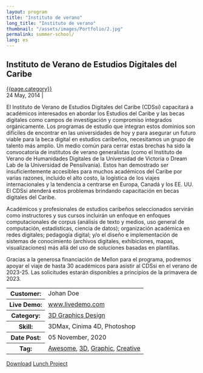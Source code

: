 ```yaml
---
layout: program
title: "Instituto de verano"
long_title: "Instituto de verano"
thumbnail: "/assets/images/Portfolio/2.jpg"
permalink: summer-school/
lang: es
---
```


<div class="portfolio-header">
    <h2 class="portfolio-title">Instituto de Verano de Estudios Digitales del Caribe </h2>
    <div class="portfolio-meta">
        <div class="portfolio-cat">
            <a href="#">{{page.category}}</a>
        </div>
        <div class="portfolio-other">
            <span class="time-period">24 May, 2014</span>
            <span class="devider">|</span>
            <span class="rating">
                <i class="fa fa-star"></i>
                <i class="fa fa-star"></i>
                <i class="fa fa-star"></i>
                <i class="fa fa-star"></i>
                <i class="fa fa-star-half-empty"></i>
            </span>
        </div>
    </div>
</div>

<div class="portfolio-details">
    <p>
El Instituto de Verano de Estudios Digitales del Caribe (CDSsi) capacitará a académicos interesados ​​en abordar los Estudios del Caribe y las becas digitales como campos de investigación y compromiso integrados orgánicamente. Los programas de estudio que integran estos dominios son difíciles de encontrar en las universidades de hoy y para asegurar un futuro viable para la beca digital en estudios caribeños, necesitamos un grupo de talento más amplio. Un medio común para cerrar estas brechas ha sido la convocatoria de institutos de verano generalistas (como el Instituto de Verano de Humanidades Digitales de la Universidad de Victoria o Dream Lab de la Universidad de Pensilvania). Estos han demostrado ser insuficientemente accesibles para muchos académicos del Caribe por varias razones, incluido el alto costo, la logística de los viajes internacionales y la tendencia a centrarse en Europa, Canadá y los EE. UU. El CDSsi atenderá estos problemas brindando capacitación en becas digitales del Caribe.
    </p>
    <p>Académicos y profesionales de estudios caribeños seleccionados servirán como instructores y sus cursos incluirán un enfoque en enfoques computacionales de corpus (análisis de texto y medios, uso general de computación, estadísticas, ciencia de datos); organización académica en redes digitales; pedagogía digital; y/o el diseño e implementación de sistemas de conocimiento (archivos digitales, exhibiciones, mapas, visualizaciones) más allá del uso de soluciones basadas en plantillas.</p>

<p>Gracias a la generosa financiación de Mellon para el programa, podremos apoyar el viaje de hasta 30 académicos para asistir al CDSsi en el verano de 2023-25. Las solicitudes estarán disponibles a principios de la primavera de 2023.</p>
    <table class="project-details">
        <tr>
            <th>Customer:</th>
            <td>Johan Doe</td>
        </tr>
        <tr>
            <th>Live Demo:</th>
            <td><a href="#">www.livedemo.com</a></td>
        </tr>
        <tr>
            <th>Category:</th>
            <td><a href="#">3D Graphics Design</a></td>
        </tr>
        <tr>
            <th>Skill:</th>
            <td>3DMax, Cinima 4D, Photoshop</td>
        </tr>
        <tr>
            <th>Date Post:</th>
            <td>05 November, 2020</td>
        </tr>
        <tr>
            <th>Tag:</th>
            <td><a href="#">Awesome</a>, <a href="#">3D</a>, <a href="#">Graphic</a>, <a href="#">Creative</a></td>
        </tr>
    </table>
    <div class="project-demo-btn">
        <a href="#" class="btn project-btn">Download</a>
        <a href="#" class="btn project-btn">Lunch Project</a>
    </div>
</div>
